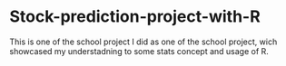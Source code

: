 # Stock-prediction-project-with-R
This is one of the school project I did as one of the school project, wich showcased my understadning to some stats concept and usage of R.
